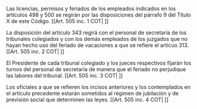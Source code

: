 Las licencias, permisos y feriados de los empleados indicados en los artículos 498 y 500 se regirán por las disposiciones del párrafo 9 del Título X de este Código. [[Art. 505 inc. 1 COT| ]]

La disposición del artículo 343 regirá con el personal de secretaría de los tribunales colegiados y con los demás empleados de los juzgados que no hayan hecho uso del feriado de vacaciones a que se refiere el artícuo 313. [[Art. 505 inc. 2 COT| ]]

El Presidente de cada tribunal colegiado y los jueces respectivos fijarán los turnos del personal de secretaría de manera que el feriado no perjudique las labores del tribunal. [[Art. 505 inc. 3 COT| ]]

Los oficiales a que se refieren los incisos anteriores y los contemplados en el artículo precedente estarán sometidos al régimen de jubilación y de previsión social que determinen las leyes. [[Art. 505 inc. 4 COT| ]]